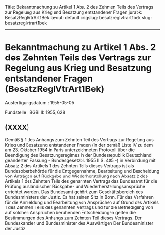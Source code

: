 Title: Bekanntmachung zu Artikel 1 Abs. 2 des Zehnten Teils des Vertrags zur Regelung
  aus Krieg und Besatzung entstandener Fragen
jurabk: BesatzReglVtrArt1Bek
layout: default
origslug: besatzreglvtrart1bek
slug: besatzreglvtrart1bek

---

# Bekanntmachung zu Artikel 1 Abs. 2 des Zehnten Teils des Vertrags zur Regelung aus Krieg und Besatzung entstandener Fragen (BesatzReglVtrArt1Bek)

Ausfertigungsdatum
:   1955-05-05

Fundstelle
:   BGBl II: 1955, 628



## (XXXX)

Gemäß § 1 des Anhangs zum Zehnten Teil des Vertrags zur Regelung aus
Krieg und Besatzung entstandener Fragen (in der gemäß Liste IV zu dem
am 23. Oktober 1954 in Paris unterzeichneten Protokoll über die
Beendigung des Besatzungsregimes in der Bundesrepublik Deutschland
geänderten Fassung - Bundesgesetzbl. 1955 II S. 405 -) in Verbindung
mit Absatz 2 des Artikels 1 des Zehnten Teils dieses Vertrags ist als
Bundesoberbehörde für die Entgegennahme, Bearbeitung und Bescheidung
von Anträgen auf Rückgabe und Wiederherstellung nach Absatz 2 des
Artikels 1 des Zehnten Teils des genannten Vertrags das Bundesamt für
die Prüfung ausländischer Rückgabe- und Wiederherstellungsansprüche
errichtet worden.
Das Bundesamt gehört zum Geschäftsbereich des Bundesministers der
Justiz. Es hat seinen Sitz in Bonn.
Für das Verfahren für die Anmeldung und Bearbeitung von Ansprüchen auf
Grund des Artikels 1 des Zehnten Teils des genannten Vertrags und für
die Befriedigung von auf solchen Ansprüchen beruhenden Entscheidungen
gelten die Bestimmungen des Anhangs zum Zehnten Teil dieses Vertrags.
Der Bundeskanzler
und Bundesminister des Auswärtigen
Der Bundesminister der Justiz

